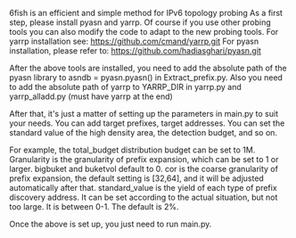 6fish is an efficient and simple method for IPv6 topology probing
As a first step, please install pyasn and yarrp. Of course if you use other probing tools you can also modify the code to adapt to the new probing tools.
For yarrp installation see: https://github.com/cmand/yarrp.git
For pyasn installation, please refer to: https://github.com/hadiasghari/pyasn.git

After the above tools are installed, you need to add the absolute path of the pyasn library to asndb = pyasn.pyasn() in Extract_prefix.py. 
Also you need to add the absolute path of yarrp to YARRP_DIR in yarrp.py and yarrp_alladd.py (must have yarrp at the end)

After that, it's just a matter of setting up the parameters in main.py to suit your needs. You can add target prefixes, target addresses.
You can set the standard value of the high density area, the detection budget, and so on.

For example, the total_budget distribution budget can be set to 1M.
Granularity is the granularity of prefix expansion, which can be set to 1 or larger.
bigbuket and buketvol default to 0.
cor is the coarse granularity of prefix expansion, the default setting is [32,64], and it will be adjusted automatically after that.
standard_value is the yield of each type of prefix discovery address. 
It can be set according to the actual situation, but not too large. It is between 0-1. The default is 2%.

Once the above is set up, you just need to run main.py.
